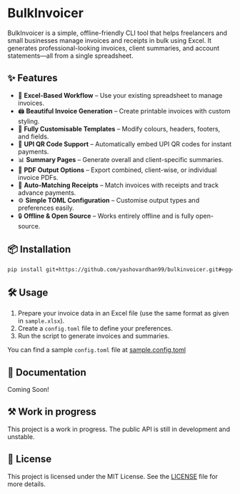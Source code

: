 # BulkInvoicer

BulkInvoicer is a simple, offline-friendly CLI tool that helps freelancers and small businesses manage invoices and receipts in bulk using Excel. It generates professional-looking invoices, client summaries, and account statements—all from a single spreadsheet.

## ✨ Features

- 📁 **Excel-Based Workflow** – Use your existing spreadsheet to manage invoices.
- 🖨️ **Beautiful Invoice Generation** – Create printable invoices with custom styling.
- 🎨 **Fully Customisable Templates** – Modify colours, headers, footers, and fields.
- 📱 **UPI QR Code Support** – Automatically embed UPI QR codes for instant payments.
- 📊 **Summary Pages** – Generate overall and client-specific summaries.
- 📄 **PDF Output Options** – Export combined, client-wise, or individual invoice PDFs.
- 🔄 **Auto-Matching Receipts** – Match invoices with receipts and track advance payments.
- ⚙️ **Simple TOML Configuration** – Customise output types and preferences easily.
- 🔒 **Offline & Open Source** – Works entirely offline and is fully open-source.

## 📦 Installation

```bash
pip install git+https://github.com/yashovardhan99/bulkinvoicer.git#egg=bulkinvoicer
```

## 🛠️ Usage

1. Prepare your invoice data in an Excel file (use the same format as given in `sample.xlsx`).
2. Create a `config.toml` file to define your preferences.
3. Run the script to generate invoices and summaries.

You can find a sample `config.toml` file at [sample.config.toml](sample.config.toml)

## 📄 Documentation

Coming Soon!

## ⚒️ Work in progress

This project is a work in progress. The public API is still in development and unstable.

## 📜 License

This project is licensed under the MIT License. See the [LICENSE](LICENSE) file for more details.
